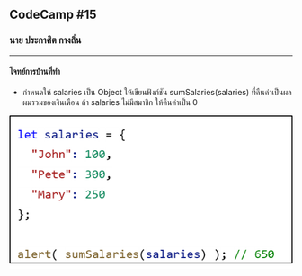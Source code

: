 ## CodeCamp #15

### นาย ประกาศิต กางถิ่น

---

#### โจทย์การบ้านที่ทำ

- กำหนดให้ salaries เป็น Object
  ให้เขียนฟังก์ชัน sumSalaries(salaries) ที่คืนค่าเป็นผลผมรวมของเงินเดือน ถ้า salaries ไม่มีสมาชิก ให้คืนค่าเป็น 0

![Alt text](image.png)
